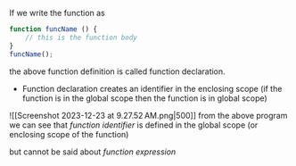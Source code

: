 If we write the function as 
```js
function funcName () { 
	// this is the function body
}
funcName();
```

the above function definition is called function declaration. 


- Function declaration creates an identifier in the enclosing scope (if the function is in the global scope then the function is in global scope)

![[Screenshot 2023-12-23 at 9.27.52 AM.png|500]]
from the above program we can see that *function identifier* is defined in the global scope (or enclosing scope of the function)

but cannot be said about *function expression* 